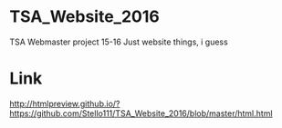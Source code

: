 # TSA_Website_2016
TSA Webmaster project 15-16
Just website things, i guess

# Link
http://htmlpreview.github.io/?https://github.com/Stello111/TSA_Website_2016/blob/master/html.html
